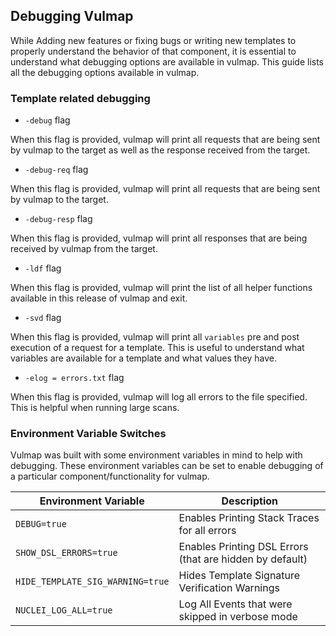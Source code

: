 ## Debugging Vulmap

While Adding new features or fixing bugs or writing new templates to properly understand the behavior of that component, it is essential to understand what debugging options are available in vulmap. This guide lists all the debugging options available in vulmap.

### Template related debugging

- `-debug` flag

When this flag is provided, vulmap will print all requests that are being sent by vulmap to the target as well as the response received from the target.

- `-debug-req` flag

When this flag is provided, vulmap will print all requests that are being sent by vulmap to the target.

- `-debug-resp` flag

When this flag is provided, vulmap will  print all responses that are being received by vulmap from the target.

- `-ldf` flag

When this flag is provided, vulmap will print the list of all helper functions available in this release of vulmap and exit.

- `-svd` flag

When this flag is provided, vulmap will print all `variables` pre and post execution of a request for a template. This is useful to understand what variables are available for a template and what values they have.

- `-elog = errors.txt` flag

When this flag is provided, vulmap will log all errors to the file specified. This is helpful when running large scans.



### Environment Variable Switches

Vulmap was built with some environment variables in mind to help with debugging. These environment variables can be set to enable debugging of a particular component/functionality for vulmap.

| Environment Variable             | Description                                              |
| -------------------------------- | -------------------------------------------------------- |
| `DEBUG=true`                     | Enables Printing Stack Traces for all errors             |
| `SHOW_DSL_ERRORS=true`           | Enables Printing DSL Errors (that are hidden by default) |
| `HIDE_TEMPLATE_SIG_WARNING=true` | Hides Template Signature Verification Warnings           |
| `NUCLEI_LOG_ALL=true`            | Log All Events that were skipped in verbose mode         |


